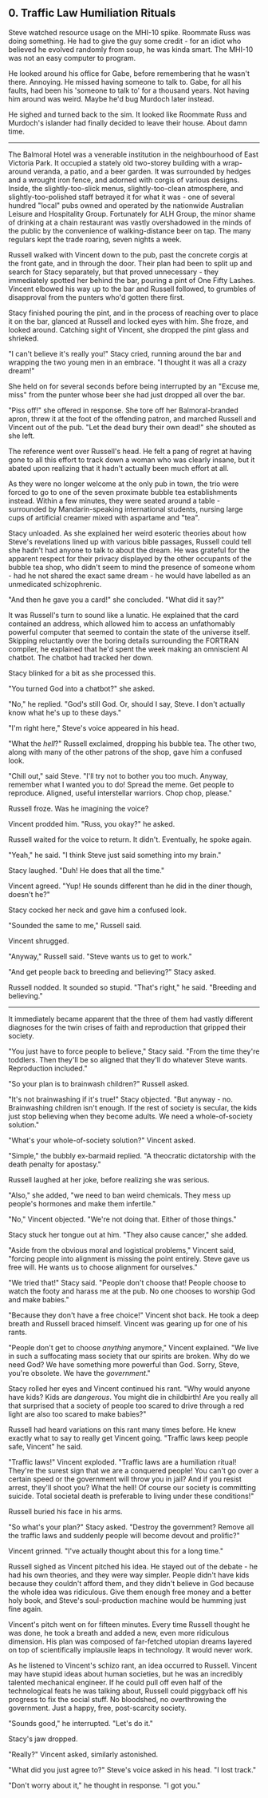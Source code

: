 ## 0. Traffic Law Humiliation Rituals

Steve watched resource usage on the MHI-10 spike. Roommate Russ was doing something. He had to give the guy some credit - for an idiot who believed he evolved randomly from soup, he was kinda smart. The MHI-10 was not an easy computer to program.

He looked around his office for Gabe, before remembering that he wasn't there. Annoying. He missed having someone to talk to. Gabe, for all his faults, had been his 'someone to talk to' for a thousand years. Not having him around was weird. Maybe he'd bug Murdoch later instead.

He sighed and turned back to the sim. It looked like Roommate Russ and Murdoch's islander had finally decided to leave their house. About damn time.

---

The Balmoral Hotel was a venerable institution in the neighbourhood of East Victoria Park. It occupied a stately old two-storey building with a wrap-around veranda, a patio, and a beer garden. It was surrounded by hedges and a wrought iron fence, and adorned with corgis of various designs. Inside, the slightly-too-slick menus, slightly-too-clean atmosphere, and slightly-too-polished staff betrayed it for what it was - one of several hundred "local" pubs owned and operated by the nationwide Australian Leisure and Hospitality Group. Fortunately for ALH Group, the minor shame of drinking at a chain restaurant was vastly overshadowed in the minds of the public by the convenience of walking-distance beer on tap. The many regulars kept the trade roaring, seven nights a week.

Russell walked with Vincent down to the pub, past the concrete corgis at the front gate, and in through the door. Their plan had been to split up and search for Stacy separately, but that proved unnecessary - they immediately spotted her behind the bar, pouring a pint of One Fifty Lashes. Vincent elbowed his way up to the bar and Russell followed, to grumbles of disapproval from the punters who'd gotten there first.

Stacy finished pouring the pint, and in the process of reaching over to place it on the bar, glanced at Russell and locked eyes with him. She froze, and looked around. Catching sight of Vincent, she dropped the pint glass and shrieked.

"I can't believe it's really you!" Stacy cried, running around the bar and wrapping the two young men in an embrace. "I thought it was all a crazy dream!"

She held on for several seconds before being interrupted by an "Excuse me, miss" from the punter whose beer she had just dropped all over the bar.

"Piss off!" she offered in response. She tore off her Balmoral-branded apron, threw it at the foot of the offending patron, and marched Russell and Vincent out of the pub. "Let the dead bury their own dead!" she shouted as she left.

The reference went over Russell's head. He felt a pang of regret at having gone to all this effort to track down a woman who was clearly insane, but it abated upon realizing that it hadn't actually been much effort at all.

As they were no longer welcome at the only pub in town, the trio were forced to go to one of the seven proximate bubble tea establishments instead. Within a few minutes, they were seated around a table - surrounded by Mandarin-speaking international students, nursing large cups of artificial creamer mixed with aspartame and "tea".

Stacy unloaded. As she explained her weird esoteric theories about how Steve's revelations lined up with various bible passages, Russell could tell she hadn't had anyone to talk to about the dream. He was grateful for the apparent respect for their privacy displayed by the other occupants of the bubble tea shop, who didn't seem to mind the presence of someone whom - had he not shared the exact same dream - he would have labelled as an unmedicated schizophrenic.

"And then he gave you a card!" she concluded. "What did it say?"

It was Russell's turn to sound like a lunatic. He explained that the card contained an address, which allowed him to access an unfathomably powerful computer that seemed to contain the state of the universe itself. Skipping reluctantly over the boring details surrounding the FORTRAN compiler, he explained that he'd spent the week making an omniscient AI chatbot. The chatbot had tracked her down.

Stacy blinked for a bit as she processed this.

"You turned God into a chatbot?" she asked.

"No," he replied. "God's still God. Or, should I say, Steve. I don't actually know what he's up to these days."

"I'm right here," Steve's voice appeared in his head.

"What the _hell_?" Russell exclaimed, dropping his bubble tea. The other two, along with many of the other patrons of the shop, gave him a confused look.

"Chill out," said Steve. "I'll try not to bother you too much. Anyway, remember what I wanted you to do! Spread the meme. Get people to reproduce. Aligned, useful interstellar warriors. Chop chop, please."

Russell froze. Was he imagining the voice?

Vincent prodded him. "Russ, you okay?" he asked.

Russell waited for the voice to return. It didn't. Eventually, he spoke again.

"Yeah," he said. "I think Steve just said something into my brain."

Stacy laughed. "Duh! He does that all the time."

Vincent agreed. "Yup! He sounds different than he did in the diner though, doesn't he?"

Stacy cocked her neck and gave him a confused look.

"Sounded the same to me," Russell said.

Vincent shrugged.

"Anyway," Russell said. "Steve wants us to get to work."

"And get people back to breeding and believing?" Stacy asked.

Russell nodded. It sounded so stupid. "That's right," he said. "Breeding and believing."

---

It immediately became apparent that the three of them had vastly different diagnoses for the twin crises of faith and reproduction that gripped their society.

"You just have to force people to believe," Stacy said. "From the time they're toddlers. Then they'll be so aligned that they'll do whatever Steve wants. Reproduction included."

"So your plan is to brainwash children?" Russell asked.

"It's not brainwashing if it's true!" Stacy objected. "But anyway - no. Brainwashing children isn't enough. If the rest of society is secular, the kids just stop believing when they become adults. We need a whole-of-society solution."

"What's your whole-of-society solution?" Vincent asked.

"Simple," the bubbly ex-barmaid replied. "A theocratic dictatorship with the death penalty for apostasy."

Russell laughed at her joke, before realizing she was serious.

"Also," she added, "we need to ban weird chemicals. They mess up people's hormones and make them infertile."

"No," Vincent objected. "We're not doing that. Either of those things."

Stacy stuck her tongue out at him. "They also cause cancer," she added.

"Aside from the obvious moral and logistical problems," Vincent said, "forcing people into alignment is missing the point entirely. Steve gave us free will. He wants us to choose alignment for ourselves."

"We tried that!" Stacy said. "People don't choose that! People choose to watch the footy and harass me at the pub. No one chooses to worship God and make babies."

"Because they don't have a free choice!" Vincent shot back. He took a deep breath and Russell braced himself. Vincent was gearing up for one of his rants.

"People don't get to choose _anything_ anymore," Vincent explained. "We live in such a suffocating mass society that our spirits are broken. Why do we need God? We have something more powerful than God. Sorry, Steve, you're obsolete. We have the _government_."

Stacy rolled her eyes and Vincent continued his rant. "Why would anyone have kids? Kids are _dangerous_. You might die in childbirth! Are you really all that surprised that a society of people too scared to drive through a red light are also too scared to make babies?"

Russell had heard variations on this rant many times before. He knew exactly what to say to really get Vincent going. "Traffic laws keep people safe, Vincent" he said.

"Traffic laws!" Vincent exploded. "Traffic laws are a humiliation ritual! They're the surest sign that we are a conquered people! You can't go over a certain speed or the government will throw you in jail? And if you resist arrest, they'll shoot you? What the hell! Of course our society is committing suicide. Total societal death is preferable to living under these conditions!"

Russell buried his face in his arms.

"So what's your plan?" Stacy asked. "Destroy the government? Remove all the traffic laws and suddenly people will become devout and prolific?"

Vincent grinned. "I've actually thought about this for a long time."

Russell sighed as Vincent pitched his idea. He stayed out of the debate - he had his own theories, and they were way simpler. People didn't have kids because they couldn't afford them, and they didn't believe in God because the whole idea was ridiculous. Give them enough free money and a better holy book, and Steve's soul-production machine would be humming just fine again.

Vincent's pitch went on for fifteen minutes. Every time Russell thought he was done, he took a breath and added a new, even more ridiculous dimension. His plan was composed of far-fetched utopian dreams layered on top of scientifically implausile leaps in technology. It would never work.

As he listened to Vincent's schizo rant, an idea occurred to Russell. Vincent may have stupid ideas about human societies, but he was an incredibly talented mechanical engineer. If he could pull off even half of the technological feats he was talking about, Russell could piggyback off his progress to fix the social stuff. No bloodshed, no overthrowing the government. Just a happy, free, post-scarcity society.

"Sounds good," he interrupted. "Let's do it."

Stacy's jaw dropped.

"Really?" Vincent asked, similarly astonished.

"What did you just agree to?" Steve's voice asked in his head. "I lost track."

"Don't worry about it," he thought in response. "I got you."
